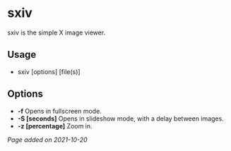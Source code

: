 # sxiv
sxiv is the simple X image viewer.

## Usage
- sxiv [options] [file(s)]

## Options
- **-f** Opens in fullscreen mode.
- **-S [seconds]** Opens in slideshow mode, with a delay between images.
- **-z [percentage]** Zoom in.

*Page added on 2021-10-20*

